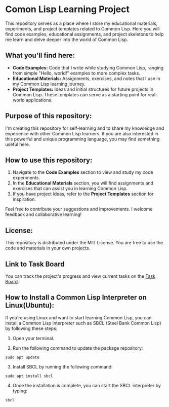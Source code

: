 # Comon Lisp Learning Project

This repository serves as a place where I store my educational materials, experiments, and project templates related to Common Lisp. Here you will find code examples, educational assignments, and project skeletons to help me learn and delve deeper into the world of Common Lisp.

## What you'll find here:

- **Code Examples:** Code that I write while studying Common Lisp, ranging from simple "Hello, world!" examples to more complex tasks.
- **Educational Materials:** Assignments, exercises, and notes that I use in my Common Lisp learning journey.
- **Project Templates:** Ideas and initial structures for future projects in Common Lisp. These templates can serve as a starting point for real-world applications.

## Purpose of this repository:

I'm creating this repository for self-learning and to share my knowledge and experience with other Common Lisp learners. If you are also interested in this powerful and unique programming language, you may find something useful here.

## How to use this repository:

1. Navigate to the **Code Examples** section to view and study my code experiments.
2. In the **Educational Materials** section, you will find assignments and exercises that can assist you in learning Common Lisp.
3. If you have project ideas, refer to the **Project Templates** section for inspiration.

Feel free to contribute your suggestions and improvements. I welcome feedback and collaborative learning!

## License:

This repository is distributed under the MIT License. You are free to use the code and materials in your own projects.

## Link to Task Board

You can track the project's progress and view current tasks on the [Task Board](https://github.com/users/Adroneleh/projects/1).

## How to Install a Common Lisp Interpreter on Linux(Ubuntu):

If you're using Linux and want to start learning Common Lisp, you can install a Common Lisp interpreter such as SBCL (Steel Bank Common Lisp) by following these steps:

1. Open your terminal.

2. Run the following command to update the package repository:

```shell
sudo apt update
```

3. Install SBCL by running the following command:

```shell
sudo apt install sbcl
```

4. Once the installation is complete, you can start the SBCL interpreter by typing:

```shell
sbcl
```

